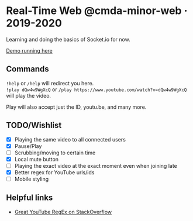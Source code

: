 # Real-Time Web @cmda-minor-web · 2019-2020

Learning and doing the basics of Socket.io for now.

[Demo running here](https://socket-1920.herokuapp.com/)

## Commands

`!help` or `/help` will redirect you here.  
`!play dQw4w9WgXcQ` or `/play https://www.youtube.com/watch?v=dQw4w9WgXcQ` will play the video.

Play will also accept just the ID, youtu.be, and many more.

## TODO/Wishlist

- [x] Playing the same video to all connected users
- [x] Pause/Play
- [ ] Scrubbing/moving to certain time
- [x] Local mute button
- [ ] Playing the exact video at the exact moment even when joining late
- [x] Better regex for YouTube urls/ids
- [ ] Mobile styling

## Helpful links

- [Great YouTube RegEx on StackOverflow](https://stackoverflow.com/questions/5830387/how-do-i-find-all-youtube-video-ids-in-a-string-using-a-regex/6901180#6901180)

